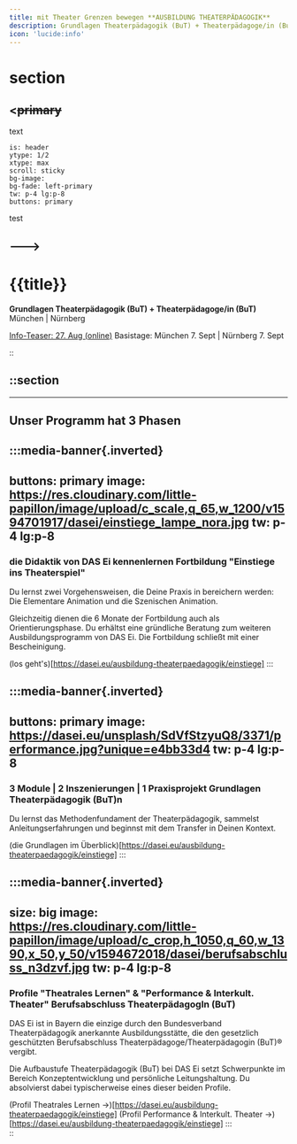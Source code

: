 ```yaml
---
title: mit Theater Grenzen bewegen **AUSBILDUNG THEATERPÄDAGOGIK**
description: Grundlagen Theaterpädagogik (BuT) + Theaterpädagoge/in (BuT) -- München  |  Nürnberg
icon: 'lucide:info'
---
```


<!-- CREARIS_PUBLISH -->

# section

## <~~primary~~
text

~~~
is: header
ytype: 1/2
xtype: max
scroll: sticky
bg-image: 
bg-fade: left-primary
tw: p-4 lg:p-8
buttons: primary
~~~


test
## --->


<!-- Obsidian: `VIEW[# {title}][text(renderMarkdown)]` parsed to Nuxt-Content inline: -->
# {{title}}

**Grundlagen Theaterpädagogik (BuT)  +   Theaterpädagoge/in (BuT)**
München  |  Nürnberg

[Info-Teaser: 27. Aug (online)](https://dasei.eu/ausbildung-theaterpaedagogik)
Basistage: München 7. Sept  |  Nürnberg 7. Sept

::

::section
---


---
## Unser Programm hat 3 Phasen
  :::media-banner{.inverted}
  ---
  buttons: primary
  image: https://res.cloudinary.com/little-papillon/image/upload/c_scale,q_65,w_1200/v1594701917/dasei/einstiege_lampe_nora.jpg
  tw: p-4 lg:p-8
  ---
  ### die Didaktik von DAS Ei kennenlernen **Fortbildung "Einstiege ins Theaterspiel"**

  Du lernst zwei Vorgehensweisen, die Deine Praxis in bereichern werden: Die Elementare Animation und die Szenischen Animation.

  Gleichzeitig dienen die 6 Monate der Fortbildung auch als Orientierungsphase. Du erhältst eine gründliche Beratung zum weiteren Ausbildungsprogramm von DAS Ei. Die Fortbildung schließt mit einer Bescheinigung. 

  (los geht's)[https://dasei.eu/ausbildung-theaterpaedagogik/einstiege]
  :::

  :::media-banner{.inverted}
  ---
  buttons: primary
  image: https://dasei.eu/unsplash/SdVfStzyuQ8/3371/performance.jpg?unique=e4bb33d4
  tw: p-4 lg:p-8
  ---
  ### 3 Module  |  2 Inszenierungen  |  1 Praxisprojekt **Grundlagen Theaterpädagogik (BuT)n**
  Du lernst das Methodenfundament der Theaterpädagogik, sammelst Anleitungserfahrungen und beginnst mit dem Transfer in Deinen Kontext.  

  (die Grundlagen im Überblick)[https://dasei.eu/ausbildung-theaterpaedagogik/einstiege]
  :::

  :::media-banner{.inverted}
  ---
  size: big
  image: https://res.cloudinary.com/little-papillon/image/upload/c_crop,h_1050,q_60,w_1390,x_50,y_50/v1594672018/dasei/berufsabschluss_n3dzvf.jpg
  tw: p-4 lg:p-8
  ---

  ### Profile "Theatrales Lernen"  & "Performance & Interkult. Theater" **Berufsabschluss TheaterpädagogIn (BuT)**
  DAS Ei ist in Bayern die einzige durch den Bundesverband Theaterpädagogik anerkannte Ausbildungsstätte, die den gesetzlich geschützten Berufsabschluss Theaterpädagoge/Theaterpädagogin (BuT)® vergibt.

  Die Aufbaustufe  Theaterpädagogik (BuT) bei  DAS Ei setzt Schwerpunkte im Bereich Konzeptentwicklung und persönliche Leitungshaltung. Du absolvierst dabei typischerweise eines dieser beiden Profile. 

  (Profil Theatrales Lernen ->)[https://dasei.eu/ausbildung-theaterpaedagogik/einstiege]
  (Profil Performance & Interkult. Theater ->)[https://dasei.eu/ausbildung-theaterpaedagogik/einstiege]
  :::    
::